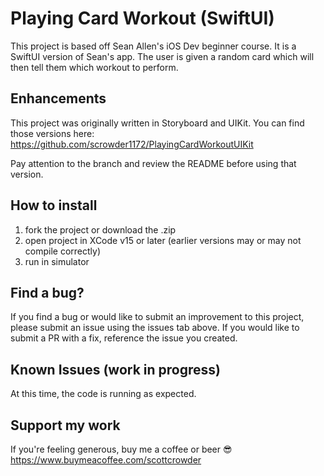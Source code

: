 # Playing Card Workout (SwiftUI)

This project is based off Sean Allen's iOS Dev beginner course. It is a SwiftUI version of Sean's app. The user is given a random card which will then tell them which workout to perform.

## Enhancements
This project was originally written in Storyboard and UIKit. You can find those versions here: https://github.com/scrowder1172/PlayingCardWorkoutUIKit

Pay attention to the branch and review the README before using that version.

## How to install

1. fork the project or download the .zip
2. open project in XCode v15 or later (earlier versions may or may not compile correctly)
3. run in simulator

## Find a bug?

If you find a bug or would like to submit an improvement to this project, please submit an issue using the issues tab above. If you would like to submit a PR with a fix, reference the issue you created.

## Known Issues (work in progress)

At this time, the code is running as expected.

## Support my work

If you're feeling generous, buy me a coffee or beer 😎 https://www.buymeacoffee.com/scottcrowder
